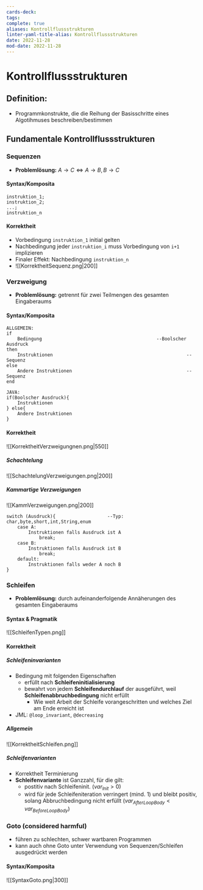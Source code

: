 ```yaml
---
cards-deck: 
tags: 
complete: true
aliases: Kontrollflussstrukturen
linter-yaml-title-alias: Kontrollflussstrukturen
date: 2022-11-28
mod-date: 2022-11-28
---
```

# Kontrollflussstrukturen

## Definition:
- Programmkonstrukte, die die Reihung der Basisschritte eines Algotihmuses beschreiben/bestimmen

## Fundamentale Kontrollflussstrukturen
### Sequenzen
- **Problemlösung:** $A \rightarrow C \Leftrightarrow A \rightarrow B, B \rightarrow C$
#### Syntax/Komposita
```
instruktion_1;
instruktion_2;
...;
instruktion_n
```
#### Korrektheit
- Vorbedingung `instruktion_1` initial gelten
- Nachbedingung jeder `instruktion_i` muss Vorbedingung von `i+1` implizieren
- Finaler Effekt: Nachbedingung `instruktion_n`
- ![[KorrektheitSequenz.png|200]]

### Verzweigung
- **Problemlösung:** getrennt für zwei Teilmengen des gesamten Eingaberaums
#### Syntax/Komposita
```
ALLGEMEIN:
if
	Bedingung                                          --Boolscher Ausdruck
then
	Instruktionen                                                 --Sequenz
else
	Andere Instruktionen                                          --Sequenz
end

JAVA:
if(Boolscher Ausdruck){
	Instruktionen
} else{
	Andere Instruktionen
}
```
#### Korrektheit
![[KorrektheitVerzweigungnen.png|550]]
##### Schachtelung
![[SchachtelungVerzweigungen.png|200]]
##### Kammartige Verzweigungen
![[KammVerzweigungen.png|200]]
```
switch (Ausdruck){                   --Typ: char,byte,short,int,String,enum
	case A:
		Instruktionen falls Ausdruck ist A
			break;
	case B:
		Instruktionen falls Ausdruck ist B
			break;
	default:
		Instruktionen falls weder A noch B
}
```

### Schleifen
- **Problemlösung:** durch aufeinanderfolgende Annäherungen des gesamten Eingaberaums
#### Syntax & Pragmatik
![[SchleifenTypen.png]]
#### Korrektheit
##### Schleifeninvarianten
- Bedingung mit folgenden Eigenschaften
	- erfüllt nach **Schleifeninitialisierung**
	- bewahrt von jedem **Schleifendurchlauf** der ausgeführt, weil **Schleifenabbruchbedingung** nicht erfüllt
		-  Wie weit Arbeit der Schleife vorangeschritten und welches Ziel am Ende erreicht ist
- JML: `@loop_invariant`, ``@decreasing``
##### Allgemein
![[KorrektheitSchleifen.png]]
##### Schleifenvarianten
- Korrektheit Terminierung
- **Schleifenvariante** ist Ganzzahl, für die gilt:
	- postitiv nach Schleifeninit. $(var_{Init} > 0)$
	- wird für jede Schleifeniteration verringert (mind. 1) und bleibt positiv, solang Abbruchbedingung nicht erfüllt $(var_{AfterLoopBody} < var_{BeforeLoopBody})$

### Goto (considered harmful)
- führen zu schlechten, schwer wartbaren Programmen
- kann auch ohne Goto unter Verwendung von Sequenzen/Schleifen ausgedrückt werden
#### Syntax/Komposita
![[SyntaxGoto.png|300]]